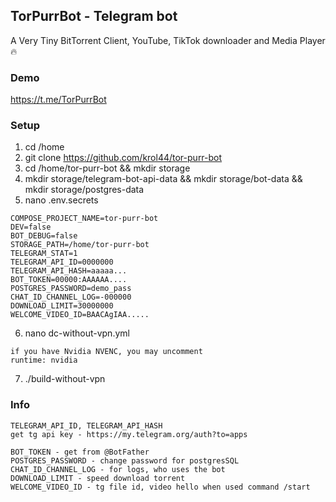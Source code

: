 ## TorPurrBot - Telegram bot
A Very Tiny BitTorrent Client, YouTube, TikTok downloader and Media Player 🔥

### Demo
https://t.me/TorPurrBot

### Setup

1. cd /home
2. git clone https://github.com/krol44/tor-purr-bot
3. cd /home/tor-purr-bot && mkdir storage
4. mkdir storage/telegram-bot-api-data && mkdir storage/bot-data && mkdir storage/postgres-data
5. nano .env.secrets
```
COMPOSE_PROJECT_NAME=tor-purr-bot
DEV=false
BOT_DEBUG=false
STORAGE_PATH=/home/tor-purr-bot
TELEGRAM_STAT=1
TELEGRAM_API_ID=0000000
TELEGRAM_API_HASH=aaaaa...
BOT_TOKEN=00000:AAAAAA....
POSTGRES_PASSWORD=demo_pass
CHAT_ID_CHANNEL_LOG=-000000
DOWNLOAD_LIMIT=30000000
WELCOME_VIDEO_ID=BAACAgIAA.....
```
6. nano dc-without-vpn.yml
```
if you have Nvidia NVENC, you may uncomment
runtime: nvidia
```
7. ./build-without-vpn

### Info
```
TELEGRAM_API_ID, TELEGRAM_API_HASH
get tg api key - https://my.telegram.org/auth?to=apps
```

```
BOT_TOKEN - get from @BotFather
POSTGRES_PASSWORD - change password for postgresSQL
CHAT_ID_CHANNEL_LOG - for logs, who uses the bot
DOWNLOAD_LIMIT - speed download torrent
WELCOME_VIDEO_ID - tg file id, video hello when used command /start
```